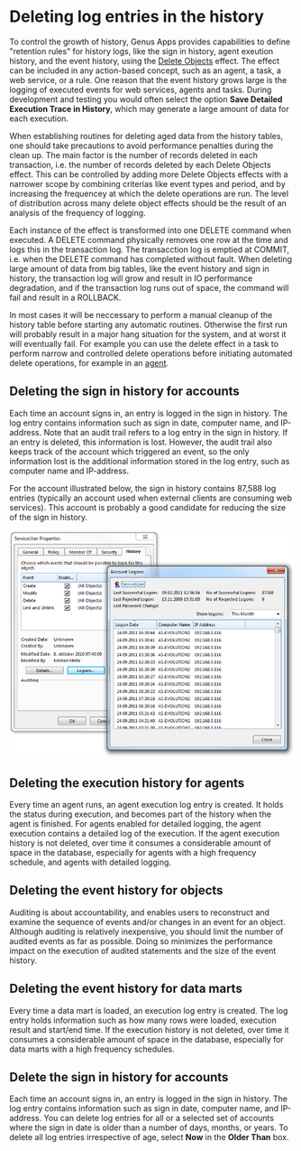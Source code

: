 # Deleting log entries in the history

To control the growth of history, Genus Apps provides capabilities to define "retention rules" for history logs, like the sign in history, agent exeution history, and the event history, using the [Delete Objects](../defining-an-app-model/logic/action-orchestration/actions/effects/delete-objects.md) effect. The effect can be included in any action-based concept, such as an agent, a task, a web service, or a rule. One reason that the event history grows large is the logging of executed events for web services, agents and tasks. During development and testing you would often select the option **Save Detailed Execution Trace in History**, which may generate a large amount of data for each execution.

When establishing routines for deleting aged data from the history tables, one should take precautions to avoid performance penalties during the clean up. The main factor is the number of records deleted in each transaction, i.e. the number of records deleted by each Delete Objects effect. This can be controlled by adding more Delete Objects effects with a narrower scope by combining criterias like event types and period, and by increasing the frequencey at which the delete operations are run. The level of distribution across many delete object effects should be the result of an analysis of the frequency of logging.

Each instance of the effect is transformed into one DELETE command when executed. A DELETE command physically removes one row at the time and logs this in the transaction log. The transacction log is emptied at COMMIT, i.e. when the DELETE command has completed without fault. When deleting large amount of data from big tables, like the event history and sign in history, the transaction log will grow and result in IO performance degradation, and if the transaction log runs out of space, the command will fail and result in a ROLLBACK.

In most cases it will be neccessary to perform a manual cleanup of the history table before starting any automatic routines. Otherwise the first run will probably result in a major hang situation for the system, and at worst it will eventually fail. For example you can use the delete effect in a task to perform narrow and controlled delete operations before initiating automated delete operations, for example in an [agent](../defining-an-app-model/logic/agents.md).

## Deleting the sign in history for accounts

Each time an account signs in, an entry is logged in the sign in history. The log entry contains information such as sign in date, computer name, and IP-address. Note that an audit trail refers to a log entry in the sign in history. If an entry is deleted, this information is lost. However, the audit trail also keeps track of the account which triggered an event, so the only information lost is the additional information stored in the log entry, such as computer name and IP-address.

For the account illustrated below, the sign in history contains 87,588 log entries (typically an account used when external clients are consuming web services). This account is probably a good candidate for reducing the size of the sign in history.

![ID07924149332B4892.ID47784C431FD14E80.png](media/ID07924149332B4892.ID47784C431FD14E80.png)

## Deleting the execution history for agents

Every time an agent runs, an agent execution log entry is created. It holds the status during execution, and becomes part of the history when the agent is finished. For agents enabled for detailed logging, the agent execution contains a detailed log of the execution. If the agent execution history is not deleted, over time it consumes a considerable amount of space in the database, especially for agents with a high frequency schedule, and agents with detailed logging.

## Deleting the event history for objects

Auditing is about accountability, and enables users to reconstruct and examine the sequence of events and/or changes in an event for an object. Although auditing is relatively inexpensive, you should limit the number of audited events as far as possible. Doing so minimizes the performance impact on the execution of audited statements and the size of the event history.

## Deleting the event history for data marts

Every time a data mart is loaded, an execution log entry is created. The log entry holds information such as how many rows were loaded, execution result and start/end time. If the execution history is not deleted, over time it consumes a considerable amount of space in the database, especially for data marts with a high frequency schedules.

## Delete the sign in history for accounts

Each time an account signs in, an entry is logged in the sign in history. The log entry contains information such as sign in date, computer name, and IP-address. You can delete log entries for all or a selected set of accounts where the sign in date is older than a number of days, months, or years. To delete all log entries irrespective of age, select **Now** in the **Older Than** box.
